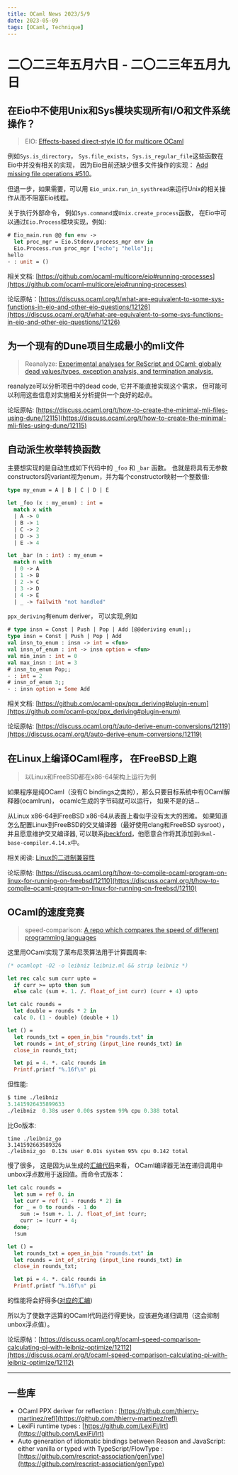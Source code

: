 ```yaml
---
title: OCaml News 2023/5/9
date: 2023-05-09
tags: [OCaml, Technique]
---
```


# 二〇二三年五月六日 - 二〇二三年五月九日

## 在Eio中不使用Unix和Sys模块实现所有I/O和文件系统操作？

> EIO: [Effects-based direct-style IO for multicore OCaml](https://github.com/ocaml-multicore/eio)

例如`Sys.is_directory`， `Sys.file_exists`，`Sys.is_regular_file`这些函数在Eio中并没有相关的实现， 因为Eio目前还缺少很多文件操作的实现： [Add missing file operations #510](https://github.com/ocaml-multicore/eio/issues/510)。

但退一步，如果需要，可以用 `Eio_unix.run_in_systhread`来运行Unix的相关操作从而不阻塞Eio线程。

关于执行外部命令， 例如`Sys.command`或`Unix.create_process`函数， 在Eio中可以通过`Eio.Process`模块实现，例如:
```ocaml
# Eio_main.run @@ fun env ->
  let proc_mgr = Eio.Stdenv.process_mgr env in
  Eio.Process.run proc_mgr ["echo"; "hello"];;
hello
- : unit = ()
```

相关文档: [https://github.com/ocaml-multicore/eio#running-processes](https://github.com/ocaml-multicore/eio#running-processes)

论坛原帖：[https://discuss.ocaml.org/t/what-are-equivalent-to-some-sys-functions-in-eio-and-other-eio-questions/12126](https://discuss.ocaml.org/t/what-are-equivalent-to-some-sys-functions-in-eio-and-other-eio-questions/12126)

## 为一个现有的Dune项目生成最小的mli文件

> Reanalyze: [Experimental analyses for ReScript and OCaml: globally dead values/types, exception analysis, and termination analysis.](https://github.com/rescript-association/reanalyze)

reanalyze可以分析项目中的dead code, 它并不能直接实现这个需求， 但可能可以利用这些信息对实施相关分析提供一个良好的起点。

论坛原帖: [https://discuss.ocaml.org/t/how-to-create-the-minimal-mli-files-using-dune/12115](https://discuss.ocaml.org/t/how-to-create-the-minimal-mli-files-using-dune/12115)

## 自动派生枚举转换函数

主要想实现的是自动生成如下代码中的 `_foo` 和 `_bar` 函数。 也就是将具有无参数constructors的variant视为enum，并为每个constructor映射一个整数值:

```ocaml
type my_enum = A | B | C | D | E

let _foo (x : my_enum) : int =
  match x with
  | A -> 0
  | B -> 1
  | C -> 2
  | D -> 3
  | E -> 4

let _bar (n : int) : my_enum =
  match n with
  | 0 -> A
  | 1 -> B
  | 2 -> C
  | 3 -> D
  | 4 -> E
  | _ -> failwith "not handled"
```

`ppx_deriving`有enum deriver， 可以实现,例如

```ocaml
# type insn = Const | Push | Pop | Add [@@deriving enum];;
type insn = Const | Push | Pop | Add
val insn_to_enum : insn -> int = <fun>
val insn_of_enum : int -> insn option = <fun>
val min_insn : int = 0
val max_insn : int = 3
# insn_to_enum Pop;;
- : int = 2
# insn_of_enum 3;;
- : insn option = Some Add
```

相关文档: [https://github.com/ocaml-ppx/ppx_deriving#plugin-enum](https://github.com/ocaml-ppx/ppx_deriving#plugin-enum)

论坛原帖: [https://discuss.ocaml.org/t/auto-derive-enum-conversions/12119](https://discuss.ocaml.org/t/auto-derive-enum-conversions/12119)

## 在Linux上编译OCaml程序， 在FreeBSD上跑

> 以Linux和FreeBSD都在x86-64架构上运行为例

如果程序是纯OCaml（没有C bindings之类的），那么只要目标系统中有OCaml解释器(ocamlrun)， ocamlc生成的字节码就可以运行， 如果不是的话...

从Linux x86-64到FreeBSD x86-64从表面上看似乎没有太大的困难。 如果知道怎么配置Linux到FreeBSD的交叉编译器（最好使用clang和FreeBSD sysroot），并且愿意维护交叉编译器,
可以联系[jbeckford](https://discuss.ocaml.org/u/jbeckford)，他愿意合作将其添加到`dkml-base-compiler.4.14.x`中。

相关阅读: [Linux的二进制兼容性](https://docs.freebsd.org/en/books/handbook/linuxemu/)

论坛原帖: [https://discuss.ocaml.org/t/how-to-compile-ocaml-program-on-linux-for-running-on-freebsd/12110](https://discuss.ocaml.org/t/how-to-compile-ocaml-program-on-linux-for-running-on-freebsd/12110)

## OCaml的速度竞赛

> speed-comparison: [A repo which compares the speed of different programming languages](https://github.com/niklas-heer/speed-comparison)

这里用OCaml实现了莱布尼茨算法用于计算圆周率:
```ocaml
(* ocamlopt -O2 -o leibniz leibniz.ml && strip leibniz *)

let rec calc sum curr upto =
  if curr >= upto then sum
  else calc (sum +. 1. /. float_of_int curr) (curr + 4) upto

let calc rounds =
  let double = rounds * 2 in
  calc 0. (1 - double) (double + 1)

let () =
  let rounds_txt = open_in_bin "rounds.txt" in
  let rounds = int_of_string (input_line rounds_txt) in
  close_in rounds_txt;

  let pi = 4. *. calc rounds in
  Printf.printf "%.16f\n" pi
```

但性能:
```ocaml
$ time ./leibniz
3.1415926435899633
./leibniz  0.38s user 0.00s system 99% cpu 0.388 total
```

比Go版本:
```Golang
time ./leibniz_go
3.141592663589326
./leibniz_go  0.13s user 0.01s system 95% cpu 0.142 total
```

慢了很多， 这是因为从生成的[汇编代码](https://godbolt.org/z/xWrTxa3ov)来看， OCaml编译器无法在递归调用中unbox浮点数用于返回值。而命令式版本：
```ocaml
let calc rounds =
  let sum = ref 0. in
  let curr = ref (1 - rounds * 2) in
  for _ = 0 to rounds - 1 do
    sum := !sum +. 1. /. float_of_int !curr;
    curr := !curr + 4;
  done;
  !sum

let () =
  let rounds_txt = open_in_bin "rounds.txt" in
  let rounds = int_of_string (input_line rounds_txt) in
  close_in rounds_txt;

  let pi = 4. *. calc rounds in
  Printf.printf "%.16f\n" pi
```
的性能将会好得多([对应的汇编](https://godbolt.org/z/sW46nh1GK))

所以为了使数字运算的OCaml代码运行得更快，应该避免递归调用（这会抑制unbox浮点值）。

论坛原帖：[https://discuss.ocaml.org/t/ocaml-speed-comparison-calculating-pi-with-leibniz-optimize/12112](https://discuss.ocaml.org/t/ocaml-speed-comparison-calculating-pi-with-leibniz-optimize/12112)

---

## 一些库

-  OCaml PPX deriver for reflection : [https://github.com/thierry-martinez/refl](https://github.com/thierry-martinez/refl)
-  LexiFi runtime types : [https://github.com/LexiFi/lrt](https://github.com/LexiFi/lrt)
-  Auto generation of idiomatic bindings between Reason and JavaScript: either vanilla or typed with TypeScript/FlowType : [https://github.com/rescript-association/genType](https://github.com/rescript-association/genType)